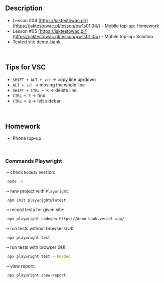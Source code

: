 ## Description
- Lesson #04 [https://jaktestowac.pl/](https://jaktestowac.pl/lesson/pw1s01l04/) - Mobile top-up: Homework
- Lesson #05 [https://jaktestowac.pl/](https://jaktestowac.pl/lesson/pw1s01l05/) - Mobile top-up: Solution
- Tested site [demo-bank](https://demo-bank.vercel.app/)
<br>
 
## Tips for VSC
- `SHIFT + ALT + ↓/↑` -> copy line up/down 
- `ALT + ↓/↑` -> moving the whole line 
- `SHIFT + CTRL + K` -> delete line  
- `CTRL + F` -> find  
- `CTRL + B` -> left sidebar 
<br>

## Homework
- Phone top-up   
<br>

### Commands Playwright

➝  check `NodeJS` version:

```sh
 node -v 
```
➝  new project with `Playwright`:

```sh
 npm init playwright@latest
```

➝  record tests for given site:

```sh
 npx playwright codegen https://demo-bank.vercel.app/ 
```

➝  run tests without browser GUI:

```sh
 npx playwright test 
```

➝  run tests with browser GUI:

```sh
 npx playwright test --headed 
```

➝  view report:

```sh
 npx playwright show-report 
```